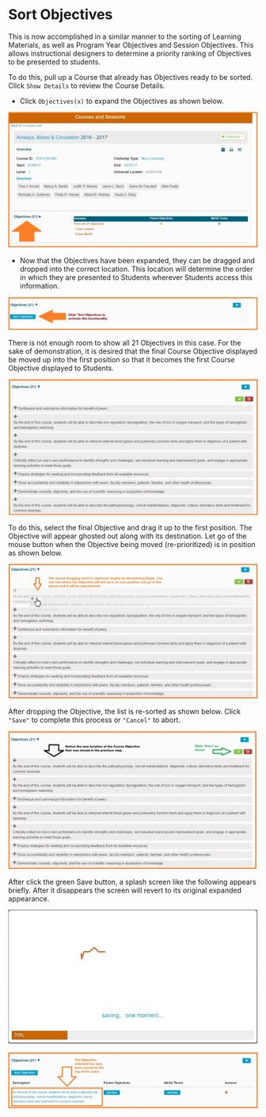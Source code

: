 # Sort Objectives

This is now accomplished in a similar manner to the sorting of Learning Materials, as well as Program Year Objectives and Session Objectives. This allows instructional designers to determine a priority ranking of Objectives to be presented to students.

To do this, pull up a Course that already has Objectives ready to be sorted. Click `Show Details` to review the Course Details.

* Click `Objectives(x)` to expand the Objectives as shown below.

![Expand Objectives](../../images/course_objectives/sort_course_obj_1.jpg)

* Now that the Objectives have been expanded, they can be dragged and dropped into the correct location. This location will determine the order in which they are presented to Students wherever Students access this information.

![Move Objectives](../../images/course_objectives/sort_course_obj_2.jpg)

There is not enough room to show all 21 Objectives in this case. For the sake of demonstration, it is desired that the final Course Objective displayed be moved up into the first position so that it becomes the first Course Objective displayed to Students.

![Full List shown](../../images/course_objectives/sort_course_obj_3.jpg)

To do this, select the final Objective and drag it up to the first position. The Objective will appear ghosted out along with its destination. Let go of the mouse button when the Objective being moved (re-prioritized) is in position as shown below.

![Move Final Objective to first position](../../images/course_objectives/sort_course_obj_4.jpg)

After dropping the Objective, the list is re-sorted as shown below. Click `"Save"` to complete this process or `"Cancel"` to abort.

![Re-sorted List](../../images/course_objectives/sort_course_obj_5.jpg)

After click the green Save button, a splash screen like the following appears briefly. After it disappears the screen will revert to its original expanded appearance.

![Saving](../../images/course_objectives/splash_screen.jpg)

![List - refreshed](../../images/course_objectives/sort_course_obj_6.jpg)

